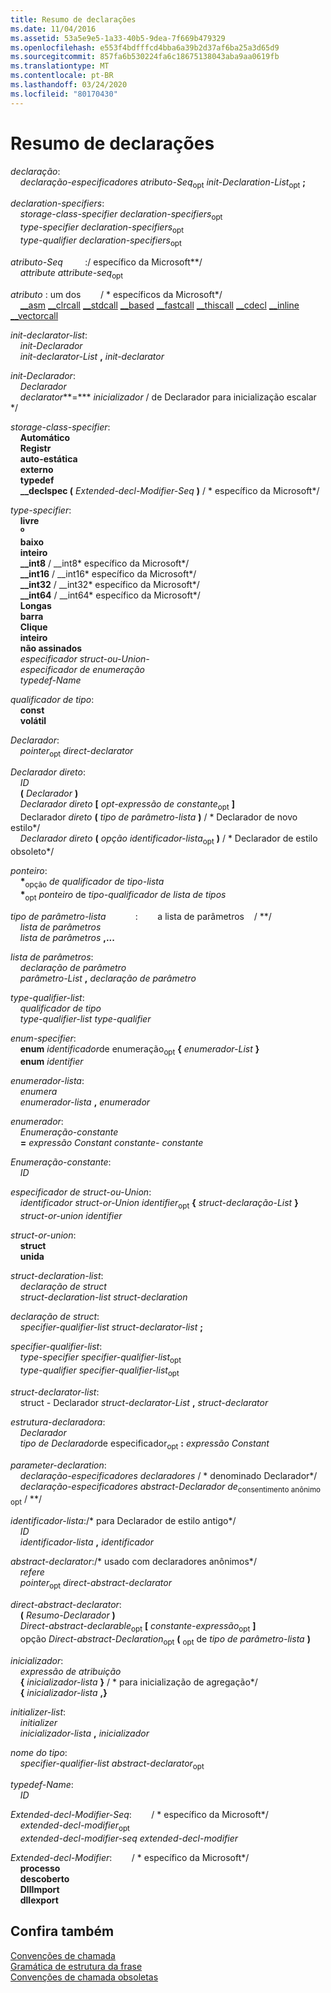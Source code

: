 ```yaml
---
title: Resumo de declarações
ms.date: 11/04/2016
ms.assetid: 53a5e9e5-1a33-40b5-9dea-7f669b479329
ms.openlocfilehash: e553f4bdfffcd4bba6a39b2d37af6ba25a3d65d9
ms.sourcegitcommit: 857fa6b530224fa6c18675138043aba9aa0619fb
ms.translationtype: MT
ms.contentlocale: pt-BR
ms.lasthandoff: 03/24/2020
ms.locfileid: "80170430"
---
```

# <a name="summary-of-declarations"></a>Resumo de declarações

*declaração*:<br/>
&nbsp;&nbsp;&nbsp;&nbsp;*declaração-especificadores* *atributo-Seq*<sub>opt</sub> *init-Declaration-List*<sub>opt</sub> **;**

*declaration-specifiers*:<br/>
&nbsp;&nbsp;&nbsp;&nbsp;*storage-class-specifier* *declaration-specifiers*<sub>opt</sub><br/>
&nbsp;&nbsp;&nbsp;&nbsp;*type-specifier* *declaration-specifiers*<sub>opt</sub><br/>
&nbsp;&nbsp;&nbsp;&nbsp;*type-qualifier* *declaration-specifiers*<sub>opt</sub>

*atributo-Seq* &nbsp; &nbsp; &nbsp; &nbsp; :/ específico da Microsoft\*\*/<br/>
&nbsp;&nbsp;&nbsp;&nbsp;*attribute* *attribute-seq*<sub>opt</sub>

*atributo* : um dos&nbsp; &nbsp; &nbsp; &nbsp; / \* específicos da Microsoft\*/<br/>
&nbsp;&nbsp;&nbsp;&nbsp;[__asm](../assembler/inline/asm.md) [__clrcall](../cpp/clrcall.md) [__stdcall](../cpp/stdcall.md) [__based](../cpp/based-grammar.md) [__fastcall](../cpp/fastcall.md) [__thiscall](../cpp/thiscall.md) [__cdecl](../cpp/cdecl.md) [__inline](../cpp/inline-functions-cpp.md) [__vectorcall](../cpp/vectorcall.md)

*init-declarator-list*:<br/>
&nbsp;&nbsp;&nbsp;&nbsp;*init-Declarador*<br/>
&nbsp;&nbsp;&nbsp;&nbsp;*init-declarator-List*  **,**  *init-declarator*

*init-Declarador*:<br/>
&nbsp;&nbsp;&nbsp;&nbsp;*Declarador*<br/>
&nbsp;&nbsp;&nbsp;&nbsp;*declarator***=**\* *inicializador*  / de Declarador para inicialização escalar    \*/

*storage-class-specifier*:<br/>
&nbsp;&nbsp;&nbsp;&nbsp;**Automático**<br/>
&nbsp;&nbsp;&nbsp;&nbsp;**Registr**<br/>
&nbsp;&nbsp;&nbsp;&nbsp;**auto-estática**<br/>
&nbsp;&nbsp;&nbsp;&nbsp;**externo**<br/>
&nbsp;&nbsp;&nbsp;&nbsp;**typedef**<br/>
&nbsp;&nbsp;&nbsp;&nbsp;**__declspec (** *Extended-decl-Modifier-Seq* **)**  / \* específico da Microsoft\*/

*type-specifier*:<br/>
&nbsp;&nbsp;&nbsp;&nbsp;**livre**<br/>
&nbsp;&nbsp;&nbsp;&nbsp;**º**<br/>
&nbsp;&nbsp;&nbsp;&nbsp;**baixo**<br/>
&nbsp;&nbsp;&nbsp;&nbsp;**inteiro**<br/>
&nbsp;&nbsp;&nbsp;&nbsp;**__int8** / __int8\* específico da Microsoft\*/<br/>
&nbsp;&nbsp;&nbsp;&nbsp;**__int16** / __int16\* específico da Microsoft\*/<br/>
&nbsp;&nbsp;&nbsp;&nbsp;**__int32** / __int32\* específico da Microsoft\*/<br/>
&nbsp;&nbsp;&nbsp;&nbsp;**__int64** / __int64\* específico da Microsoft\*/<br/>
&nbsp;&nbsp;&nbsp;&nbsp;**Longas**<br/>
&nbsp;&nbsp;&nbsp;&nbsp;**barra**<br/>
&nbsp;&nbsp;&nbsp;&nbsp;**Clique**<br/>
&nbsp;&nbsp;&nbsp;&nbsp;**inteiro**<br/>
&nbsp;&nbsp;&nbsp;&nbsp;**não assinados**<br/>
&nbsp;&nbsp;&nbsp;&nbsp;*especificador struct-ou-Union-*<br/>
&nbsp;&nbsp;&nbsp;&nbsp;*especificador de enumeração*<br/>
&nbsp;&nbsp;&nbsp;&nbsp;*typedef-Name*

*qualificador de tipo*:<br/>
&nbsp;&nbsp;&nbsp;&nbsp;**const**<br/>
&nbsp;&nbsp;&nbsp;&nbsp;**volátil**

*Declarador*:<br/>
&nbsp;&nbsp;&nbsp;&nbsp;*pointer*<sub>opt</sub> *direct-declarator*

*Declarador direto*:<br/>
&nbsp;&nbsp;&nbsp;&nbsp;*ID*<br/>
&nbsp;&nbsp;&nbsp;&nbsp;**(** *Declarador* **)**<br/>
&nbsp;&nbsp;&nbsp;&nbsp;*Declarador direto* **[** *opt-expressão de constante*<sub>opt</sub> **]**<br/>
&nbsp;&nbsp;&nbsp;&nbsp;Declarador *direto* **(** *tipo de parâmetro-lista* **)**  / \* Declarador de novo estilo\*/<br/>
&nbsp;&nbsp;&nbsp;&nbsp;*Declarador direto* **(** *opção identificador-lista*<sub>opt</sub> **)**  / \* Declarador de estilo obsoleto\*/

*ponteiro*:<br/>
&nbsp;&nbsp;&nbsp;&nbsp;<strong>\*</strong><sub>opção</sub> *de qualificador de tipo-lista*<br/>
&nbsp;&nbsp;&nbsp;&nbsp;<strong>\*</strong><sub>opt</sub> *ponteiro* de *tipo-qualificador de lista de tipos*

*tipo de parâmetro-lista*&nbsp; &nbsp; &nbsp; &nbsp; &nbsp; &nbsp; :&nbsp; &nbsp; &nbsp; &nbsp; a lista de parâmetros&nbsp; &nbsp; / \*\*/<br/>
&nbsp;&nbsp;&nbsp;&nbsp;*lista de parâmetros*<br/>
&nbsp;&nbsp;&nbsp;&nbsp;*lista de parâmetros* **,...**

*lista de parâmetros*:<br/>
&nbsp;&nbsp;&nbsp;&nbsp;*declaração de parâmetro*<br/>
&nbsp;&nbsp;&nbsp;&nbsp;*parâmetro-List* **,** *declaração de parâmetro*

*type-qualifier-list*:<br/>
&nbsp;&nbsp;&nbsp;&nbsp;*qualificador de tipo*<br/>
&nbsp;&nbsp;&nbsp;&nbsp;*type-qualifier-list* *type-qualifier*

*enum-specifier*:<br/>
&nbsp;&nbsp;&nbsp;&nbsp;**enum** *identificador*de enumeração<sub>opt</sub> **{** *enumerador-List* **}**<br/>
&nbsp;&nbsp;&nbsp;&nbsp;**enum** *identifier*

*enumerador-lista*:<br/>
&nbsp;&nbsp;&nbsp;&nbsp;*enumera*<br/>
&nbsp;&nbsp;&nbsp;&nbsp;*enumerador-lista* **,** *enumerador*

*enumerador*:<br/>
&nbsp;&nbsp;&nbsp;&nbsp;*Enumeração-constante*<br/>
&nbsp;&nbsp;&nbsp;&nbsp;**=** *expressão Constant constante-* *constante*

*Enumeração-constante*:<br/>
&nbsp;&nbsp;&nbsp;&nbsp;*ID*

*especificador de struct-ou-Union*:<br/>
&nbsp;&nbsp;&nbsp;&nbsp;*identificador struct-or-Union* *identifier*<sub>opt</sub> **{** *struct-declaração-List* **}**<br/>
&nbsp;&nbsp;&nbsp;&nbsp;*struct-or-union* *identifier*

*struct-or-union*:<br/>
&nbsp;&nbsp;&nbsp;&nbsp;**struct**<br/>
&nbsp;&nbsp;&nbsp;&nbsp;**unida**

*struct-declaration-list*:<br/>
&nbsp;&nbsp;&nbsp;&nbsp;*declaração de struct*<br/>
&nbsp;&nbsp;&nbsp;&nbsp;*struct-declaration-list* *struct-declaration*

*declaração de struct*:<br/>
&nbsp;&nbsp;&nbsp;&nbsp;*specifier-qualifier-list* *struct-declarator-list* **;**

*specifier-qualifier-list*:<br/>
&nbsp;&nbsp;&nbsp;&nbsp;*type-specifier* *specifier-qualifier-list*<sub>opt</sub><br/>
&nbsp;&nbsp;&nbsp;&nbsp;*type-qualifier* *specifier-qualifier-list*<sub>opt</sub>

*struct-declarator-list*:<br/>
&nbsp;&nbsp;&nbsp;&nbsp;struct *-* Declarador *struct-declarator-List* **,** *struct-declarator*

*estrutura-declaradora*:<br/>
&nbsp;&nbsp;&nbsp;&nbsp;*Declarador*<br/>
&nbsp;&nbsp;&nbsp;&nbsp;*tipo de* *Declarador*de especificador<sub>opt</sub> **:** *expressão Constant*

*parameter-declaration*:<br/>
&nbsp;&nbsp;&nbsp;&nbsp;*declaração-especificadores* *declaradores*  / \* denominado Declarador\*/<br/>
&nbsp;&nbsp;&nbsp;&nbsp;*declaração-especificadores* *abstract-Declarador de*<sub>consentimento anônimo opt</sub>  / \*\*/

*identificador-lista*:/\* para Declarador de estilo antigo\*/<br/>
&nbsp;&nbsp;&nbsp;&nbsp;*ID*<br/>
&nbsp;&nbsp;&nbsp;&nbsp;*identificador-lista* **,** *identificador*

*abstract-declarator*:/\* usado com declaradores anônimos\*/<br/>
&nbsp;&nbsp;&nbsp;&nbsp;*refere*<br/>
&nbsp;&nbsp;&nbsp;&nbsp;*pointer*<sub>opt</sub> *direct-abstract-declarator*

*direct-abstract-declarator*:<br/>
&nbsp;&nbsp;&nbsp;&nbsp;**(** *Resumo-Declarador* **)**<br/>
&nbsp;&nbsp;&nbsp;&nbsp;*Direct-abstract-declarable*<sub>opt</sub> **[** *constante-expressão*<sub>opt</sub> **]**<br/>
&nbsp;&nbsp;&nbsp;&nbsp;opção *Direct-abstract-Declaration*<sub>opt</sub> **(** <sub>opt</sub> de *tipo de parâmetro-lista* **)**

*inicializador*:<br/>
&nbsp;&nbsp;&nbsp;&nbsp;*expressão de atribuição*<br/>
&nbsp;&nbsp;&nbsp;&nbsp;**{** *inicializador-lista* **}**  / \* para inicialização de agregação\*/<br/>
&nbsp;&nbsp;&nbsp;&nbsp;**{** *inicializador-lista* **,}**

*initializer-list*:<br/>
&nbsp;&nbsp;&nbsp;&nbsp;*initializer*<br/>
&nbsp;&nbsp;&nbsp;&nbsp;*inicializador-lista* **,** *inicializador*

*nome do tipo*:<br/>
&nbsp;&nbsp;&nbsp;&nbsp;*specifier-qualifier-list* *abstract-declarator*<sub>opt</sub>

*typedef-Name*:<br/>
&nbsp;&nbsp;&nbsp;&nbsp;*ID*

*Extended-decl-Modifier-Seq*:&nbsp; &nbsp; &nbsp; &nbsp; / \* específico da Microsoft\*/<br/>
&nbsp;&nbsp;&nbsp;&nbsp;*extended-decl-modifier*<sub>opt</sub><br/>
&nbsp;&nbsp;&nbsp;&nbsp;*extended-decl-modifier-seq* *extended-decl-modifier*

*Extended-decl-Modifier*:&nbsp; &nbsp; &nbsp; &nbsp; / \* específico da Microsoft\*/<br/>
&nbsp;&nbsp;&nbsp;&nbsp;**processo**<br/>
&nbsp;&nbsp;&nbsp;&nbsp;**descoberto**<br/>
&nbsp;&nbsp;&nbsp;&nbsp;**DllImport**<br/>
&nbsp;&nbsp;&nbsp;&nbsp;**dllexport**

## <a name="see-also"></a>Confira também

[Convenções de chamada](../cpp/calling-conventions.md)<br/>
[Gramática de estrutura da frase](../c-language/phrase-structure-grammar.md)<br/>
[Convenções de chamada obsoletas](../cpp/obsolete-calling-conventions.md)
